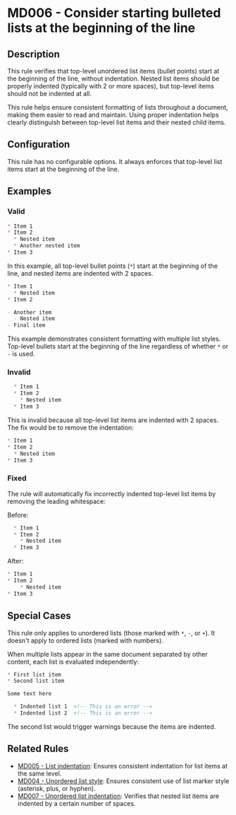 # MD006 - Consider starting bulleted lists at the beginning of the line

## Description

This rule verifies that top-level unordered list items (bullet points) start at the beginning of the line, without indentation.
Nested list items should be properly indented (typically with 2 or more spaces), but top-level items should not be indented at all.

This rule helps ensure consistent formatting of lists throughout a document, making them easier to read and maintain.
Using proper indentation helps clearly distinguish between top-level list items and their nested child items.

## Configuration

This rule has no configurable options. It always enforces that top-level list items start at the beginning of the line.

<!-- rumdl-disable MD006 -->

## Examples

### Valid

```markdown
* Item 1
* Item 2
  * Nested item
  * Another nested item
* Item 3
```

In this example, all top-level bullet points (`*`) start at the beginning of the line, and nested items are indented with 2 spaces.

```markdown
* Item 1
  * Nested item
* Item 2

- Another item
  - Nested item
- Final item
```

This example demonstrates consistent formatting with multiple list styles. Top-level bullets start at the beginning of the line regardless of whether `*` or `-` is used.

### Invalid

```markdown
  * Item 1
  * Item 2
    * Nested item
  * Item 3
```

This is invalid because all top-level list items are indented with 2 spaces. The fix would be to remove the indentation:

```markdown
* Item 1
* Item 2
  * Nested item
* Item 3
```

### Fixed

The rule will automatically fix incorrectly indented top-level list items by removing the leading whitespace:

Before:

```markdown
  * Item 1
  * Item 2
    * Nested item
  * Item 3
```

After:

```markdown
* Item 1
* Item 2
    * Nested item
* Item 3
```

## Special Cases

This rule only applies to unordered lists (those marked with `*`, `-`, or `+`). It doesn't apply to ordered lists (marked with numbers).

When multiple lists appear in the same document separated by other content, each list is evaluated independently:

```markdown
* First list item
* Second list item

Some text here

  * Indented list 1  <!-- This is an error -->
  * Indented list 2  <!-- This is an error -->
```

<!-- rumdl-enable MD006 -->

The second list would trigger warnings because the items are indented.

## Related Rules

- [MD005 - List indentation](md005.md): Ensures consistent indentation for list items at the same level.
- [MD004 - Unordered list style](md004.md): Ensures consistent use of list marker style (asterisk, plus, or hyphen).
- [MD007 - Unordered list indentation](md007.md): Verifies that nested list items are indented by a certain number of spaces.
